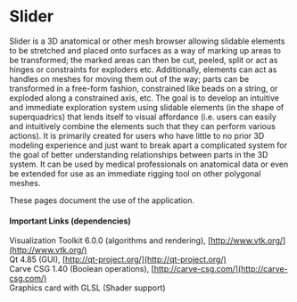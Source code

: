 # Slider

Slider is a 3D anatomical or other mesh browser allowing slidable elements to be stretched 
and placed onto surfaces as a way of marking up areas to be transformed; the marked areas can then
be cut, peeled, split or act as hinges or constraints for exploders etc. Additionally, elements can 
act as handles on meshes for moving them out of the way; parts can be transformed in a free-form fashion, 
constrained like beads on a string, or exploded along a constrained axis, etc. The goal is to develop an 
intuitive and immediate exploration system using slidable elements (in the shape of superquadrics) that 
lends itself to visual affordance (i.e. users can easily and intuitively combine the elements such that 
they can perform various actions). It is primarily created for users who have little to no prior 3D modeling 
experience and just want to break apart a complicated system for the goal of better understanding relationships 
between parts in the 3D system. It can be used by medical professionals on anatomical data or even be extended 
for use as an immediate rigging tool on other polygonal meshes.

These pages document the use of the application.

#### Important Links (dependencies)

Visualization Toolkit 6.0.0 (algorithms and rendering), [http://www.vtk.org/](http://www.vtk.org/) <br />
Qt 4.85 (GUI), [http://qt-project.org/](http://qt-project.org/) <br />
Carve CSG 1.40 (Boolean operations), [http://carve-csg.com/](http://carve-csg.com/) <br />
Graphics card with GLSL (Shader support)
